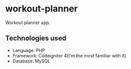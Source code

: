 # workout-planner
Workout planner app.

## Technologies used
- Language: PHP
- Framework: Codeigniter 4(I'm the most familiar with it)
- Database: MySQL